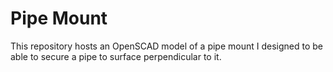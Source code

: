 # Pipe Mount

This repository hosts an OpenSCAD model of a pipe mount I designed to be able to
secure a pipe to surface perpendicular to it.
